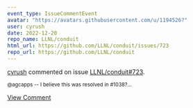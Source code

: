 ```yaml
---
event_type: IssueCommentEvent
avatar: "https://avatars.githubusercontent.com/u/1194526?"
user: cyrush
date: 2022-12-20
repo_name: LLNL/conduit
html_url: https://github.com/LLNL/conduit/issues/723
repo_url: https://github.com/LLNL/conduit
---
```


<a href='https://github.com/cyrush' target='_blank'>cyrush</a> commented on issue <a href='https://github.com/LLNL/conduit/issues/723' target='_blank'>LLNL/conduit#723</a>.

<small>@agcapps  -- I believe this was resolved in #1038?...</small>

<a href='https://github.com/LLNL/conduit/issues/723' target='_blank'>View Comment</a>